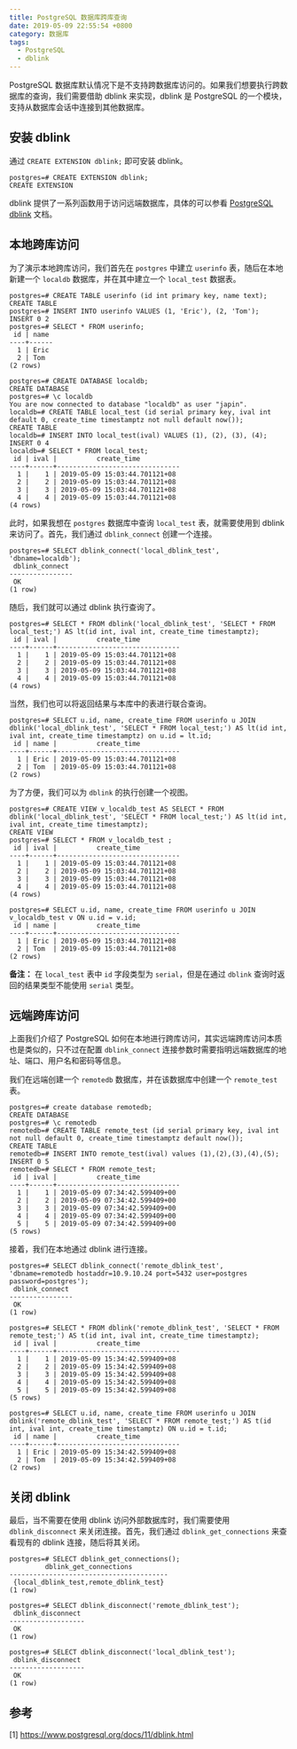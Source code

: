```yaml
---
title: PostgreSQL 数据库跨库查询
date: 2019-05-09 22:55:54 +0800
category: 数据库
tags:
  - PostgreSQL
  - dblink
---
```


PostgreSQL 数据库默认情况下是不支持跨数据库访问的。如果我们想要执行跨数据库的查询，我们需要借助 dblink 来实现，dblink 是 PostgreSQL 的一个模块，支持从数据库会话中连接到其他数据库。

<!-- more -->

## 安装 dblink

通过 `CREATE EXTENSION dblink;` 即可安装 dblink。

```
postgres=# CREATE EXTENSION dblink;
CREATE EXTENSION
```
dblink 提供了一系列函数用于访问远端数据库，具体的可以参看 [PostgreSQL dblink][] 文档。

## 本地跨库访问

为了演示本地跨库访问，我们首先在 `postgres` 中建立 `userinfo` 表，随后在本地新建一个 `localdb` 数据库，并在其中建立一个 `local_test` 数据表。

```
postgres=# CREATE TABLE userinfo (id int primary key, name text);
CREATE TABLE
postgres=# INSERT INTO userinfo VALUES (1, 'Eric'), (2, 'Tom');
INSERT 0 2
postgres=# SELECT * FROM userinfo;
 id | name
----+------
  1 | Eric
  2 | Tom
(2 rows)

postgres=# CREATE DATABASE localdb;
CREATE DATABASE
postgres=# \c localdb
You are now connected to database "localdb" as user "japin".
localdb=# CREATE TABLE local_test (id serial primary key, ival int default 0, create_time timestamptz not null default now());
CREATE TABLE
localdb=# INSERT INTO local_test(ival) VALUES (1), (2), (3), (4);
INSERT 0 4
localdb=# SELECT * FROM local_test;
 id | ival |          create_time
----+------+-------------------------------
  1 |    1 | 2019-05-09 15:03:44.701121+08
  2 |    2 | 2019-05-09 15:03:44.701121+08
  3 |    3 | 2019-05-09 15:03:44.701121+08
  4 |    4 | 2019-05-09 15:03:44.701121+08
(4 rows)

```

此时，如果我想在 `postgres` 数据库中查询 `local_test` 表，就需要使用到 dblink 来访问了。首先，我们通过 `dblink_connect` 创建一个连接。

```
postgres=# SELECT dblink_connect('local_dblink_test', 'dbname=localdb');
 dblink_connect
----------------
 OK
(1 row)

```

随后，我们就可以通过 dblink 执行查询了。

```
postgres=# SELECT * FROM dblink('local_dblink_test', 'SELECT * FROM local_test;') AS lt(id int, ival int, create_time timestamptz);
 id | ival |          create_time
----+------+-------------------------------
  1 |    1 | 2019-05-09 15:03:44.701121+08
  2 |    2 | 2019-05-09 15:03:44.701121+08
  3 |    3 | 2019-05-09 15:03:44.701121+08
  4 |    4 | 2019-05-09 15:03:44.701121+08
(4 rows)

```

当然，我们也可以将返回结果与本库中的表进行联合查询。

```
postgres=# SELECT u.id, name, create_time FROM userinfo u JOIN dblink('local_dblink_test', 'SELECT * FROM local_test;') AS lt(id int, ival int, create_time timestamptz) on u.id = lt.id;
 id | name |          create_time
----+------+-------------------------------
  1 | Eric | 2019-05-09 15:03:44.701121+08
  2 | Tom  | 2019-05-09 15:03:44.701121+08
(2 rows)

```

为了方便，我们可以为 `dblink` 的执行创建一个视图。

```
postgres=# CREATE VIEW v_localdb_test AS SELECT * FROM dblink('local_dblink_test', 'SELECT * FROM local_test;') AS lt(id int, ival int, create_time timestamptz);
CREATE VIEW
postgres=# SELECT * FROM v_localdb_test ;
 id | ival |          create_time
----+------+-------------------------------
  1 |    1 | 2019-05-09 15:03:44.701121+08
  2 |    2 | 2019-05-09 15:03:44.701121+08
  3 |    3 | 2019-05-09 15:03:44.701121+08
  4 |    4 | 2019-05-09 15:03:44.701121+08
(4 rows)

postgres=# SELECT u.id, name, create_time FROM userinfo u JOIN v_localdb_test v ON u.id = v.id;
 id | name |          create_time
----+------+-------------------------------
  1 | Eric | 2019-05-09 15:03:44.701121+08
  2 | Tom  | 2019-05-09 15:03:44.701121+08
(2 rows)

```

__备注：__ 在 `local_test` 表中 `id` 字段类型为 `serial`，但是在通过 `dblink` 查询时返回的结果类型不能使用 `serial` 类型。


## 远端跨库访问

上面我们介绍了 PostgreSQL 如何在本地进行跨库访问，其实远端跨库访问本质也是类似的，只不过在配置 `dblink_connect` 连接参数时需要指明远端数据库的地址、端口、用户名和密码等信息。

我们在远端创建一个 `remotedb` 数据库，并在该数据库中创建一个 `remote_test` 表。

```
postgres=# create database remotedb;
CREATE DATABASE
postgres=# \c remotedb
remotedb=# CREATE TABLE remote_test (id serial primary key, ival int not null default 0, create_time timestamptz default now());
CREATE TABLE
remotedb=# INSERT INTO remote_test(ival) values (1),(2),(3),(4),(5);
INSERT 0 5
remotedb=# SELECT * FROM remote_test;
 id | ival |          create_time
----+------+-------------------------------
  1 |    1 | 2019-05-09 07:34:42.599409+00
  2 |    2 | 2019-05-09 07:34:42.599409+00
  3 |    3 | 2019-05-09 07:34:42.599409+00
  4 |    4 | 2019-05-09 07:34:42.599409+00
  5 |    5 | 2019-05-09 07:34:42.599409+00
(5 rows)

```

接着，我们在本地通过 dblink 进行连接。

```
postgres=# SELECT dblink_connect('remote_dblink_test', 'dbname=remotedb hostaddr=10.9.10.24 port=5432 user=postgres password=postgres');
 dblink_connect
----------------
 OK
(1 row)

postgres=# SELECT * FROM dblink('remote_dblink_test', 'SELECT * FROM remote_test;') AS t(id int, ival int, create_time timestamptz);
 id | ival |          create_time
----+------+-------------------------------
  1 |    1 | 2019-05-09 15:34:42.599409+08
  2 |    2 | 2019-05-09 15:34:42.599409+08
  3 |    3 | 2019-05-09 15:34:42.599409+08
  4 |    4 | 2019-05-09 15:34:42.599409+08
  5 |    5 | 2019-05-09 15:34:42.599409+08
(5 rows)

postgres=# SELECT u.id, name, create_time FROM userinfo u JOIN dblink('remote_dblink_test', 'SELECT * FROM remote_test;') AS t(id int, ival int, create_time timestamptz) ON u.id = t.id;
 id | name |          create_time
----+------+-------------------------------
  1 | Eric | 2019-05-09 15:34:42.599409+08
  2 | Tom  | 2019-05-09 15:34:42.599409+08
(2 rows)

```

## 关闭 dblink

最后，当不需要在使用 dblink 访问外部数据库时，我们需要使用 `dblink_disconnect` 来关闭连接。首先，我们通过 `dblink_get_connections` 来查看现有的 dblink 连接，随后将其关闭。

```
postgres=# SELECT dblink_get_connections();
         dblink_get_connections
----------------------------------------
 {local_dblink_test,remote_dblink_test}
(1 row)

postgres=# SELECT dblink_disconnect('remote_dblink_test');
 dblink_disconnect
-------------------
 OK
(1 row)

postgres=# SELECT dblink_disconnect('local_dblink_test');
 dblink_disconnect
-------------------
 OK
(1 row)

```

## 参考

[1] https://www.postgresql.org/docs/11/dblink.html

[PostgreSQL dblink]: https://www.postgresql.org/docs/10/dblink.html
